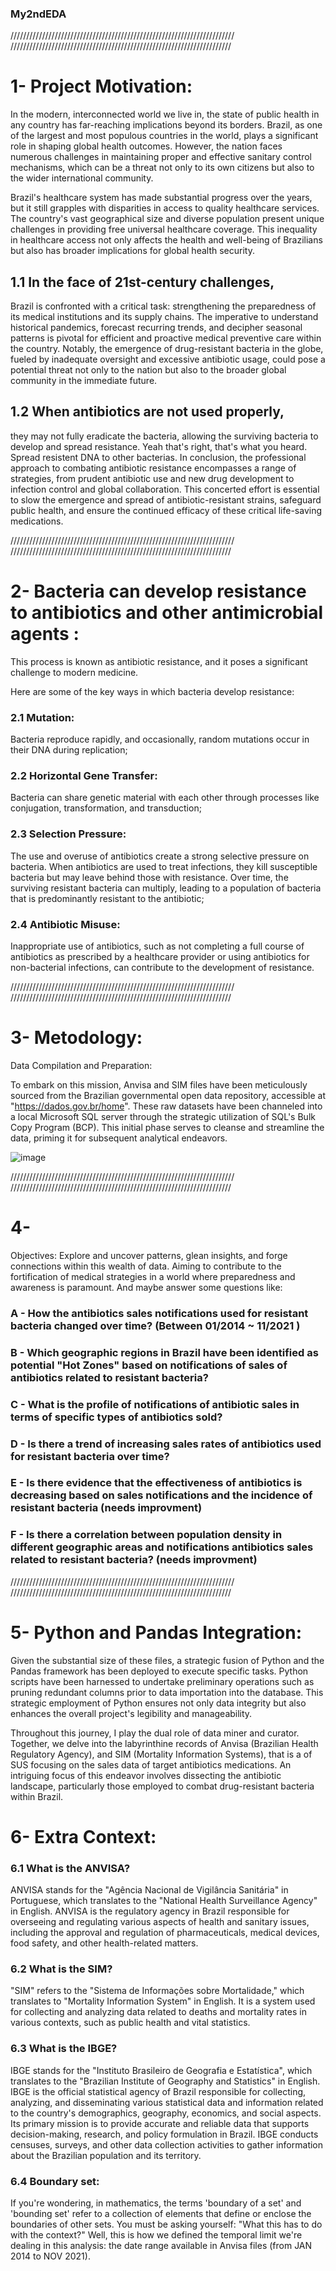 ### My2ndEDA
///////////////////////////////////////////////////////////////////////
//////////////////////////////////////////////////////////////////////


# 1- Project Motivation:
In the modern, interconnected world we live in, the state of public health in any country has far-reaching implications beyond its borders. Brazil, as one of the largest and most populous countries in the world, plays a significant role in shaping global health outcomes. However, the nation faces numerous challenges in maintaining proper and effective sanitary control mechanisms, which can be a threat not only to its own citizens but also to the wider international community.

Brazil's healthcare system has made substantial progress over the years, but it still grapples with disparities in access to quality healthcare services. The country's vast geographical size and diverse population present unique challenges in providing free universal healthcare coverage. This inequality in healthcare access not only affects the health and well-being of Brazilians but also has broader implications for global health security.

## 1.1 In the face of 21st-century challenges,  
Brazil is confronted with a critical task: strengthening the preparedness of its medical institutions and its supply chains. The imperative to understand historical pandemics, forecast recurring trends, and decipher seasonal patterns is pivotal for efficient and proactive medical preventive care within the country. Notably, the emergence of drug-resistant bacteria in the globe, fueled by inadequate oversight and excessive antibiotic usage, could pose a potential threat not only to the nation but also to the broader global community in the immediate future.

## 1.2 When antibiotics are not used properly,
they may not fully eradicate the bacteria, allowing the surviving bacteria to develop and spread resistance. Yeah that's right, that's what you heard. Spread resistent DNA to other bacterias. 
In conclusion, the professional approach to combating antibiotic resistance encompasses a range of strategies, from prudent antibiotic use and new drug development to infection control and global collaboration. This concerted effort is essential to slow the emergence and spread of antibiotic-resistant strains, safeguard public health, and ensure the continued efficacy of these critical life-saving medications.

///////////////////////////////////////////////////////////////////////
//////////////////////////////////////////////////////////////////////
#  2- Bacteria can develop resistance to antibiotics and other antimicrobial agents : 
This process is known as antibiotic resistance, and it poses a significant challenge to modern medicine.

Here are some of the key ways in which bacteria develop resistance:  
### 2.1 Mutation: 
Bacteria reproduce rapidly, and occasionally, random mutations occur in their DNA during replication;  
### 2.2 Horizontal Gene Transfer: 
Bacteria can share genetic material with each other through processes like conjugation, transformation, and transduction;  
### 2.3 Selection Pressure: 
The use and overuse of antibiotics create a strong selective pressure on bacteria. When antibiotics are used to treat infections, they kill susceptible bacteria but may leave behind those with resistance. Over time, the surviving resistant bacteria can multiply, leading to a population of bacteria that is predominantly resistant to the antibiotic;  
### 2.4 Antibiotic Misuse: 
Inappropriate use of antibiotics, such as not completing a full course of antibiotics as prescribed by a healthcare provider or using antibiotics for non-bacterial infections, can contribute to the development of resistance. 





///////////////////////////////////////////////////////////////////////
//////////////////////////////////////////////////////////////////////
# 3- Metodology:



Data Compilation and Preparation: 


To embark on this mission, Anvisa and SIM files have been meticulously sourced from the Brazilian governmental open data repository, accessible at "https://dados.gov.br/home". These raw datasets have been channeled into a local Microsoft SQL server through the strategic utilization of SQL's Bulk Copy Program (BCP). This initial phase serves to cleanse and streamline the data, priming it for subsequent analytical endeavors.

![image](https://github.com/datajoedata/My2ndEDA/assets/116616136/e65af5bf-9ef8-47e5-aa2a-825dffa71142)



///////////////////////////////////////////////////////////////////////
//////////////////////////////////////////////////////////////////////

# 4- 
Objectives: Explore and uncover patterns, glean insights, and forge connections within this wealth of data. Aiming to contribute to the fortification of medical strategies in a world where preparedness and awareness is paramount. And maybe answer some questions like: 

### A - How the antibiotics sales notifications used for resistant bacteria changed over time? (Between 01/2014 ~ 11/2021 )

### B - Which geographic regions in Brazil have been identified as potential "Hot Zones" based on notifications of sales of antibiotics related to resistant bacteria?

### C - What is the profile of notifications of antibiotic sales in terms of specific types of antibiotics sold?

### D - Is there a trend of increasing sales rates of antibiotics used for resistant bacteria over time?

### E - Is there evidence that the effectiveness of antibiotics is decreasing based on sales notifications and the incidence of resistant bacteria     (needs improvment)

### F - Is there a correlation between population density in different geographic areas and notifications antibiotics sales related to resistant bacteria? (needs improvment)
 




///////////////////////////////////////////////////////////////////////
//////////////////////////////////////////////////////////////////////


# 5- Python and Pandas Integration:

Given the substantial size of these files, a strategic fusion of Python and the Pandas framework has been deployed to execute specific tasks. Python scripts have been harnessed to undertake preliminary operations such as pruning redundant columns prior to data importation into the database. This strategic employment of Python ensures not only data integrity but also enhances the overall project's legibility and manageability.

Throughout this journey, I play the dual role of data miner and curator. Together, we delve into the labyrinthine records of Anvisa (Brazilian Health Regulatory Agency), and SIM (Mortality Information Systems), that is a of SUS focusing on the sales data of target antibiotics medications. An intriguing focus of this endeavor involves dissecting the antibiotic landscape, particularly those employed to combat drug-resistant bacteria within Brazil.

# 6- Extra Context: 

### 6.1 What is the ANVISA?

ANVISA stands for the "Agência Nacional de Vigilância Sanitária" in Portuguese, which translates to the "National Health Surveillance Agency" in English. ANVISA is the regulatory agency in Brazil responsible for overseeing and regulating various aspects of health and sanitary issues, including the approval and regulation of pharmaceuticals, medical devices, food safety, and other health-related matters.
### 6.2 What is the SIM?   
"SIM" refers to the "Sistema de Informações sobre Mortalidade," which translates to "Mortality Information System" in English. It is a system used for collecting and analyzing data related to deaths and mortality rates in various contexts, such as public health and vital statistics.
### 6.3 What is the IBGE?   
IBGE stands for the "Instituto Brasileiro de Geografia e Estatística", which translates to the "Brazilian Institute of Geography and Statistics" in English. IBGE is the official statistical agency of Brazil responsible for collecting, analyzing, and disseminating various statistical data and information related to the country's demographics, geography, economics, and social aspects. Its primary mission is to provide accurate and reliable data that supports decision-making, research, and policy formulation in Brazil. IBGE conducts censuses, surveys, and other data collection activities to gather information about the Brazilian population and its territory.

### 6.4 Boundary set:   
If you're wondering, in mathematics, the terms 'boundary of a set' and 'bounding set' refer to a collection of elements that define or enclose the boundaries of other sets. You must be asking yourself: "What this has to do with the context?" Well, this is how we defined the temporal limit we're dealing in this analysis: the date range available in Anvisa files (from JAN 2014 to NOV 2021).

